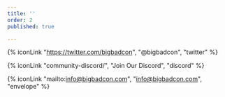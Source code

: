 ```yaml
---
title: ''
order: 2
published: true

---
```

{% iconLink "https://twitter.com/bigbadcon", "@bigbadcon", "twitter" %}

{% iconLink "community-discord/", "Join Our Discord", "discord" %}

{% iconLink "mailto:info@bigbadcon.com", "info@bigbadcon.com", "envelope" %}
